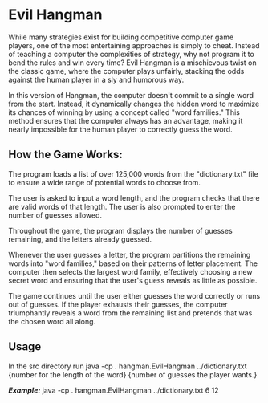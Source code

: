 # Evil Hangman

While many strategies exist for building competitive computer game players, one of the most entertaining approaches is simply to cheat. Instead of teaching a computer the complexities of strategy, why not program it to bend the rules and win every time? Evil Hangman is a mischievous twist on the classic game, where the computer plays unfairly, stacking the odds against the human player in a sly and humorous way.

In this version of Hangman, the computer doesn't commit to a single word from the start. Instead, it dynamically changes the hidden word to maximize its chances of winning by using a concept called "word families." This method ensures that the computer always has an advantage, making it nearly impossible for the human player to correctly guess the word.

## How the Game Works:

The program loads a list of over 125,000 words from the "dictionary.txt" file to ensure a wide range of potential words to choose from.

The user is asked to input a word length, and the program checks that there are valid words of that length. The user is also prompted to enter the number of guesses allowed.

Throughout the game, the program displays the number of guesses remaining, and the letters already guessed.

Whenever the user guesses a letter, the program partitions the remaining words into "word families," based on their patterns of letter placement. The computer then selects the largest word family, effectively choosing a new secret word and ensuring that the user's guess reveals as little as possible.

The game continues until the user either guesses the word correctly or runs out of guesses. If the player exhausts their guesses, the computer triumphantly reveals a word from the remaining list and pretends that was the chosen word all along.

## Usage

In the src directory run java -cp . hangman.EvilHangman ../dictionary.txt {number for the length of the word} {number of guesses the player wants.}

***Example:*** java -cp . hangman.EvilHangman ../dictionary.txt 6 12
